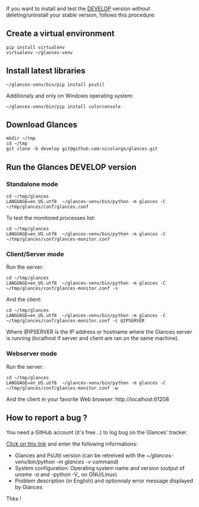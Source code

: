 If you want to install and test the [DEVELOP](https://github.com/nicolargo/glances/tree/develop) version without deleting/uninstall your stable version, follows this procedure:

## Create a virtual environment

    pip install virtualenv
    virtualenv ~/glances-venv

## Install latest libraries

    ~/glances-venv/bin/pip install psutil

Additionaly and only on Windows operating system:

    ~/glances-venv/bin/pip install colorconsole

## Download Glances

    mkdir ~/tmp
    cd ~/tmp
    git clone -b develop git@github.com:nicolargo/glances.git

## Run the Glances DEVELOP version

### Standalone mode

    cd ~/tmp/glances
    LANGUAGE=en_US.utf8  ~/glances-venv/bin/python -m glances -C ~/tmp/glances/conf/glances.conf

To test the monitored processes list:

    cd ~/tmp/glances
    LANGUAGE=en_US.utf8  ~/glances-venv/bin/python -m glances -C ~/tmp/glances/conf/glances-monitor.conf

### Client/Server mode

Run the server:

    cd ~/tmp/glances
    LANGUAGE=en_US.utf8  ~/glances-venv/bin/python -m glances -C ~/tmp/glances/conf/glances-monitor.conf -s

And the client:

    cd ~/tmp/glances
    LANGUAGE=en_US.utf8  ~/glances-venv/bin/python -m glances -C ~/tmp/glances/conf/glances-monitor.conf -c @IPSERVER

Where @IPSERVER is the IP address or hostname where the Glances server is running (localhost if server and client are ran on the same machine).

### Webserver mode

Run the server:

    cd ~/tmp/glances
    LANGUAGE=en_US.utf8  ~/glances-venv/bin/python -m glances -C ~/tmp/glances/conf/glances-monitor.conf -w

And the client in your favorite Web browser: http://localhost:61208

## How to report a bug ?

You need a GitHub account (it's free...) to log bug on the Glances' tracker.

[Click on this link](https://github.com/nicolargo/glances/issues/new) and enter the following informations:

* Glances and PsUtil version (can be retreived with the _~/glances-venv/bin/python -m glances -v_ command)
* System configuration: Operating system name and version (output of _uname -a_ and -python -V_ on GNU/Linux)
* Problem description (in English) and optionnaly error message displayed by Glances

Thks !